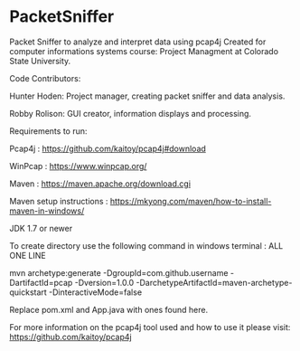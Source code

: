 # PacketSniffer
 Packet Sniffer to analyze and interpret data using pcap4j
 Created for computer informations systems course: Project Managment at Colorado State University.

 Code Contributors:

   Hunter Hoden: Project manager, creating packet sniffer and data analysis.

   Robby Rolison: GUI creator, information displays and processing. 


 Requirements to run: 

   Pcap4j : https://github.com/kaitoy/pcap4j#download 

   WinPcap : https://www.winpcap.org/

   Maven : https://maven.apache.org/download.cgi  

   Maven setup instructions : https://mkyong.com/maven/how-to-install-maven-in-windows/ 

   JDK 1.7 or newer

   To create directory use the following command in windows terminal : ALL ONE LINE

   mvn archetype:generate -DgroupId=com.github.username -DartifactId=pcap -Dversion=1.0.0 -DarchetypeArtifactId=maven-archetype-quickstart -DinteractiveMode=false 

   Replace pom.xml and App.java with ones found here. 
   

For more information on the pcap4j tool used and how to use it please visit: 
https://github.com/kaitoy/pcap4j 

   